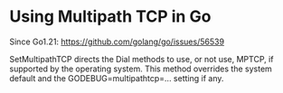# Using Multipath TCP in Go

Since Go1.21: https://github.com/golang/go/issues/56539

SetMultipathTCP directs the Dial methods to use, or not use, MPTCP, if
supported by the operating system. This method overrides the system
default and the GODEBUG=multipathtcp=... setting if any.
